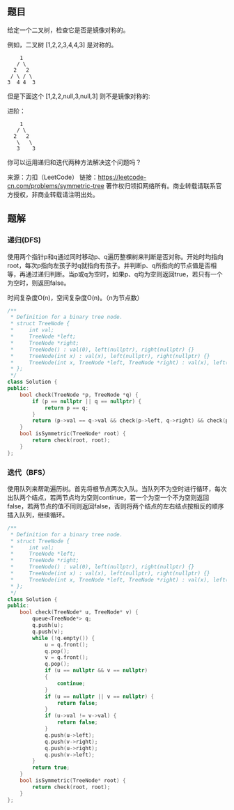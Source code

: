 ## 题目

给定一个二叉树，检查它是否是镜像对称的。

 

例如，二叉树 [1,2,2,3,4,4,3] 是对称的。

```
	1
   / \
  2   2
 / \ / \
3  4 4  3
```

但是下面这个 [1,2,2,null,3,null,3] 则不是镜像对称的:

进阶：

```
    1
   / \
  2   2
   \   \
   3    3
```

你可以运用递归和迭代两种方法解决这个问题吗？

来源：力扣（LeetCode）
链接：https://leetcode-cn.com/problems/symmetric-tree
著作权归领扣网络所有。商业转载请联系官方授权，非商业转载请注明出处。

## 题解

### 递归(DFS)

使用两个指针p和q通过同时移动p、q遍历整棵树来判断是否对称。开始时均指向root，每次p指向左孩子时q就指向有孩子。并判断p、q所指向的节点值是否相等，再通过递归判断。当p或q为空时，如果p、q均为空则返回true，若只有一个为空时，则返回false。

时间复杂度O(n)，空间复杂度O(n)。（n为节点数）

```c++
/**
 * Definition for a binary tree node.
 * struct TreeNode {
 *     int val;
 *     TreeNode *left;
 *     TreeNode *right;
 *     TreeNode() : val(0), left(nullptr), right(nullptr) {}
 *     TreeNode(int x) : val(x), left(nullptr), right(nullptr) {}
 *     TreeNode(int x, TreeNode *left, TreeNode *right) : val(x), left(left), right(right) {}
 * };
 */
class Solution {
public:
    bool check(TreeNode *p, TreeNode *q) {
        if (p == nullptr || q == nullptr) {
            return p == q;
        }
        return (p->val == q->val && check(p->left, q->right) && check(p->right, q->left));
    }
    bool isSymmetric(TreeNode* root) {
        return check(root, root);
    }
};
```

### 迭代（BFS）

使用队列来帮助遍历树。首先将根节点两次入队。当队列不为空时进行循环，每次出队两个结点，若两节点均为空则continue，若一个为空一个不为空则返回false，若两节点的值不同则返回false，否则将两个结点的左右结点按相反的顺序插入队列，继续循环。

```c++
/**
 * Definition for a binary tree node.
 * struct TreeNode {
 *     int val;
 *     TreeNode *left;
 *     TreeNode *right;
 *     TreeNode() : val(0), left(nullptr), right(nullptr) {}
 *     TreeNode(int x) : val(x), left(nullptr), right(nullptr) {}
 *     TreeNode(int x, TreeNode *left, TreeNode *right) : val(x), left(left), right(right) {}
 * };
 */
class Solution {
public:
    bool check(TreeNode* u, TreeNode* v) {
        queue<TreeNode*> q;
        q.push(u);
        q.push(v);
        while (!q.empty()) {
            u = q.front();
            q.pop();
            v = q.front();
            q.pop();
            if (u == nullptr && v == nullptr)
            {
                continue;
            }
            if (u == nullptr || v == nullptr) {
                return false;
            }
            if (u->val != v->val) {
                return false;
            }
            q.push(u->left);
            q.push(v->right);
            q.push(u->right);
            q.push(v->left);
        }
        return true;
    }
    bool isSymmetric(TreeNode* root) {
        return check(root, root);
    }
};
```


